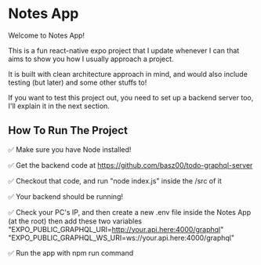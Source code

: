 # Notes App

Welcome to Notes App!

This is a fun react-native expo project that I update whenever I can that aims to show you how I usually approach a project.

It is built with clean architecture approach in mind, and would also include testing (but later) and some other stuffs to!

If you want to test this project out, you need to set up a backend server too, I'll explain it in the next section.

## How To Run The Project

✅ Make sure you have Node installed!

✅ Get the backend code at https://github.com/basz00/todo-graphql-server

✅ Checkout that code, and run "node index.js" inside the /src of it

✅ Your backend should be running!

✅ Check your PC's IP, and then create a new .env file inside the Notes App (at the root) then add these two variables "EXPO_PUBLIC_GRAPHQL_URI=http://your.api.here:4000/graphql"
"EXPO_PUBLIC_GRAPHQL_WS_URI=ws://your.api.here:4000/graphql"

✅ Run the app with npm run command
